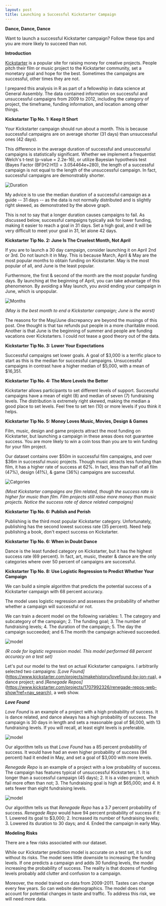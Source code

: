 ```yaml
---
layout: post
title: Launching a Successful Kickstarter Campaign
---
```


**Dance, Dance, Dance**

Want to launch a successful Kickstarter campaign? Follow these tips and you are more likely to succeed than not.

**Introduction**

[Kickstarter](https://www.kickstarter.com) is a popular site for raising money for creative projects. People pitch their film or music project to the Kickstarter community, set a monetary goal and hope for the best. Sometimes the campaigns are successful, other times they are not.

I prepared this analysis in R as part of a fellowship in data science at General Assembly. The data contained information on successful and unsuccessful campaigns from 2009 to 2012, including the category of project, the timeframe, funding information, and location among other things.

**Kickstarter Tip No. 1: Keep It Short**

Your Kickstarter campaign should run about a month. This is because successful campaigns are on average shorter (31 days) than unsuccessful ones (42 days).

This difference in the average duration of successful and unsuccessful campaigns is statistically significant.  Whether we implement a frequentist Welch's t-test (p-value = 2.2e-16), or utilize Bayesian hypothesis test (Bayes Factor (BF[H2:H1]) = 3.054464e+280), the length of a successful campaign is not equal to the length of the unsuccessful campaign. In fact, successful campaigns are demonstrably shorter.

![Duration](../images/kickstarter/GAdur.png)

My advice is to use the median duration of a successful campaign as a guide -- 31 days -- as the data is not normally distributed and is slightly right skewed, as demonstrated by the above graph.

This is not to say that a longer duration causes campaigns to fail. As discussed below, successful campaigns typically ask for lower funding, making it easier to reach a goal in 31 days. Set a high goal, and it will be very difficult to meet your goal in 31, let alone 42 days.

**Kickstarter Tip No. 2: June Is The Cruelest Month, Not April**

If you are to launch a 30 day campaign, consider launching it on April 2nd or 3rd. Do not launch it in May. This is because March, April & May are the most popular months to obtain funding on Kickstarter.  May is the most popular of all, and June is the least popular.

Furthermore, the first & second of the month are the most popular funding days. By launching at the beginning of April, you can take advantage of this phenomenon. By avoiding a May launch, you avoid ending your campaign in June, which is unpopular.

![Months](../images/kickstarter/GAmonths.png)

*(May is the best month to end a Kickstarter campaign; June is the worst)*

The reasons for the May/June discrepancy are beyond the musings of this post. One thought is that tax refunds put people in a more charitable mood. Another is that June is the beginning of summer and people are funding vacations over Kickstarters. I could not tease a good theory out of the data.  

**Kickstarter Tip No. 3: Lower Your Expectations**

Successful campaigns set lower goals. A goal of $3,000 is a terrific place to start as this is the median for successful campaigns. Unsuccessful campaigns in contrast have a higher median of $5,000, with a mean of $16,351.

**Kickstarter Tip No. 4: The More Levels the Better**

Kickstarter allows participants to set different levels of support. Successful campaigns have a mean of eight (8) and median of seven (7) fundraising levels. The distribution is extremely right skewed, making the median a good place to set levels. Feel free to set ten (10) or more levels if you think it helps.

**Kickstarter Tip No. 5: Money Loves Music, Movies, Design & Games**

Film, music, design and game projects attract the most funding on Kickstarter, but launching a campaign in these areas does not guarantee success. You are more likely to win a coin toss than you are to win funding for your film project.

Our dataset contains over $50m in successful film campaigns, and over $36m in successful music projects. Though music attracts less funding than film, it has a higher rate of success at 62%. In fact, less than half of all film (47%), design (41%), & game (36%) campaigns are successful.

![Catgories](../images/kickstarter/GAPlot.png)

*(Most Kickstarter campaigns are film related, though the success rate is higher for music than film. Film projects still raise more money than music projects. Notice the success rate of dance related campaigns)*

**Kickstarter Tip No. 6: Publish and Perish**

Publishing is the third most popular Kickstarter category. Unfortunately, publishing has the second lowest success rate (35 percent). Need help publishing a book, don't expect success on Kickstarter.

**Kickstarter Tip No. 6: When in Doubt Dance**

Dance is the least funded category on Kickstarter, but it has the highest success rate (69 percent). In fact, art, music, theater & dance are the only categories where over 50 percent of campaigns are successful.  

**Kickstarter Tip No. 8: Use Logistic Regression to Predict Whether Your Campaign**

We can build a simple algorithm that predicts the potential success of a Kickstarter campaign with 68 percent accuracy.

The model uses logistic regression and assesses the probability of whether whether a campaign will successful or not.

We can train a decent model on the following variables: 1. The category and subcategory of the campaign; 2. The funding goal; 3. The number of fundraising levels; 4. The duration of the campaign; 5. The day the campaign succeeded; and 6.The month the campaign achieved succeeded.

![model](../images/kickstarter/Model.png)

*(R code for logistic regression model. This model performed 68 percent accuracy on a test set)*

Let's put our model to the test on actual Kickstarter campaigns. I arbitrarily selected two campaigns: *[Love Found]*(https://www.kickstarter.com/projects/makehistory/lovefound-by-jon-rua), a dance project; and *[Renegade Repos]*(https://www.kickstarter.com/projects/1707992326/renegade-repos-web-show?ref=nav_search), a web show.

***Love Found***

*Love Found* is an example of a project with a high probability of success. It is dance related, and dance always has a high probability of success. The campaign is 30 days in length and sets a reasonable goal of $6,000, with 13 fundraising levels. If you will recall, at least eight levels is preferable.

![model](../images/kickstarter/Love.png)

Our algorithm tells us that *Love Found* has a 85 percent probability of success. It would have had an even higher probability of success (94 percent) had it ended in May, and set a goal of $3,000 with more levels.

*Renegade Repo* is an example of a project with a low probability of success. The campaign has features typical of unsuccessful Kickstarters: 1. It is longer than a successful campaign (45 days); 2. It is a video project, which fail more often than not; 3. The fundraising goal is high at $65,000; and 4. It sets fewer than eight fundraising levels.

![model](../images/kickstarter/Renegade.png)

Our algorithm tells us that *Renegade Repo* has a 3.7 percent probability of success. *Renegade Repo* would have 94 percent probability of success if it: 1. Lowered its goal to $3,000; 2. Increased its number of fundraising levels; 3. Lowered its duration to 30 days; and 4. Ended the campaign in early May.

**Modeling Risks**

There are a few risks associated with our dataset.

While our Kickstarter prediction model is accurate on a test set, it is not without its risks. The model sees little downside to increasing the funding levels. If one predicts a campaign and adds 30 funding levels, the model increasing the probability of success. The reality is that dozens of funding levels probably add clutter and confusion to a campaign.

Moreover, the model trained on data from 2009-2011. Tastes can change every few years. So can website demographics. The model does not account for potential changes in taste and traffic. To address this risk, we will need more data.
